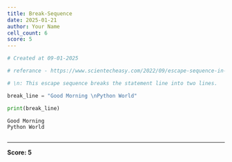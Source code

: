 ```yaml
---
title: Break-Sequence
date: 2025-01-21
author: Your Name
cell_count: 6
score: 5
---
```


```python
# Created at 09-01-2025
```


```python
# referance - https://www.scientecheasy.com/2022/09/escape-sequence-in-python.html
```


```python
# \n: This escape sequence breaks the statement line into two lines.
```


```python
break_line = "Good Morning \nPython World"
```


```python
print(break_line)
```

    Good Morning 
    Python World



```python

```


---
**Score: 5**
